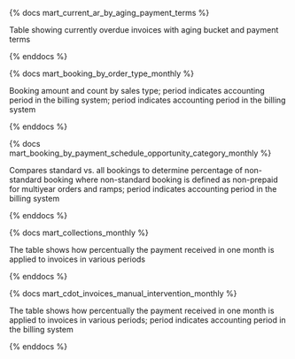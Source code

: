 {% docs mart_current_ar_by_aging_payment_terms %}

Table showing currently overdue invoices with aging bucket and payment terms

{% enddocs %}

{% docs mart_booking_by_order_type_monthly %}

Booking amount and count by sales type; period indicates accounting period in the billing system; period indicates accounting period in the billing system 

{% enddocs %}

{% docs mart_booking_by_payment_schedule_opportunity_category_monthly %}

Compares standard vs. all bookings to determine percentage of non-standard booking where non-standard booking is defined as non-prepaid for multiyear orders and ramps; period indicates accounting period in the billing system

{% enddocs %}

{% docs mart_collections_monthly %}

The table shows how percentually the payment received in one month is applied to invoices in various periods

{% enddocs %}

{% docs mart_cdot_invoices_manual_intervention_monthly %}

The table shows how percentually the payment received in one month is applied to invoices in various periods; period indicates accounting period in the billing system

{% enddocs %}